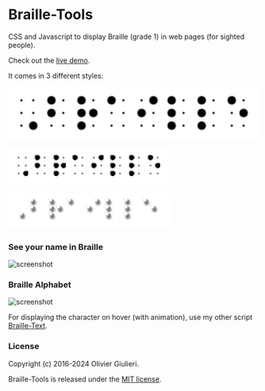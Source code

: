 # Braille-Tools

CSS and Javascript to display Braille (grade 1) in web pages (for sighted people).

Check out the [live demo](https://evoluteur.github.io/braille-tools/index.html).

It comes in 3 different styles:

![big](screenshots/braille-big.png)

![small](screenshots/braille-small.png)

![small-3d](screenshots/braille-small-3d.png)


### See your name in Braille

![screenshot](https://raw.github.com/evoluteur/braille-tools/master/screenshots/your-name-in-braille.png)



### Braille Alphabet

![screenshot](https://raw.github.com/evoluteur/braille-tools/master/screenshots/braille-alphabet.png)

For displaying the character on hover (with animation), use my other script [Braille-Text](https://github.com/evoluteur/braille-text).

### License

Copyright (c) 2016-2024 Olivier Giulieri.

Braille-Tools is released under the [MIT license](http://github.com/evoluteur/braille/blob/master/LICENSE.md).
